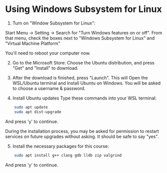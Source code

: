 # Using Windows Subsystem for Linux

1. Turn on "Window Subsystem for Linux":

Start Menu &rarr; Setting &rarr; Search for "Turn Windows features on or off". From that menu, check the boxes next to "Windows Subsystem for Linux" and "Virtual Machine Platform"

You'll need to reboot your computer now.

2. Go to the Microsoft Store:
Choose the Ubuntu distribution, and press "Get" and "Install" to download. 

3. After the download is finished, press "Launch".
This will Open the WSL/Ubuntu terminal and Install Ubuntu on Windows.
You will be asked to choose a username & password.

4. Install Ubuntu updates
Type these commands into your WSL terminal:

```bash
    sudo apt update
    sudo apt dist-upgrade
```
And press 'y' to continue.

During the installation process, you may be asked for permission to restart services on future upgrades without asking. It should be safe to say "yes".

5. Install the necessary packages for this course: 
```bash
    sudo apt install g++ clang gdb lldb zip valgrind
```

And press 'y' to continue.